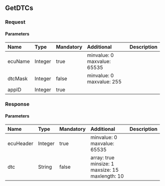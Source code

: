 ## GetDTCs


### Request

#### Parameters

|Name|Type|Mandatory|Additional|Description|
|:---|:---|:--------|:---------|:----------|
|ecuName|Integer|true|minvalue: 0<br>maxvalue: 65535||
|dtcMask|Integer|false|minvalue: 0<br>maxvalue: 255||
|appID|Integer|true|||

### Response

#### Parameters

|Name|Type|Mandatory|Additional|Description|
|:---|:---|:--------|:---------|:----------|
|ecuHeader|Integer|true|minvalue: 0<br>maxvalue: 65535||
|dtc|String|false|array: true<br>minsize: 1<br>maxsize: 15<br>maxlength: 10||
